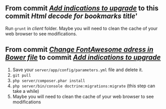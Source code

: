 ## From commit [*Add indications to upgrade*](https://github.com/philippemilink/bookmarks/commit/c4d936f707badc1193ee87aa454df4510747616a) to this commit *Html decode for bookmarks title*'

Run `grunt` in *client* folder. Maybe you will need to clean the cache of your web browser to see modifications.

## From commit [*Change FontAwesome adress in Bower file*](https://github.com/philippemilink/bookmarks/commit/0c5487314df90bc9f42bdb926a2aabd47883e386) to commit [*Add indications to upgrade*](https://github.com/philippemilink/bookmarks/commit/c4d936f707badc1193ee87aa454df4510747616a)


1. Save your `server/app/config/parameters.yml` file and delete it.
2. `git pull`
3. `php server/composer.phar install`
4. `php server/bin/console doctrine:migrations:migrate` (this step can take a while)
5. Maybe you will need to clean the cache of your web browser to see modifications
